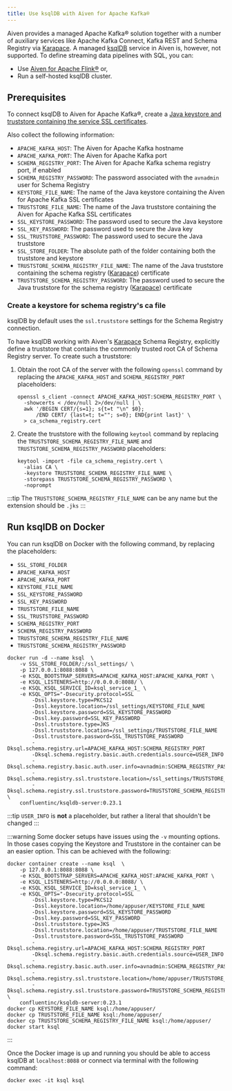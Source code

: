 ```yaml
---
title: Use ksqlDB with Aiven for Apache Kafka®
---
```


Aiven provides a managed Apache Kafka® solution together with a number of auxiliary services like Apache Kafka Connect, Kafka REST and Schema Registry via [Karapace](https://github.com/aiven/karapace).
A managed
[ksqlDB](https://ksqldb.io/) service in Aiven is, however, not
supported. To define streaming data pipelines with SQL, you
can:

-   Use [Aiven for Apache
    Flink®](https://docs.aiven.io/docs/products/flink.html) or,
-   Run a self-hosted ksqlDB cluster.

## Prerequisites

To connect ksqlDB to Aiven for Apache Kafka®, create a
[Java keystore and truststore containing the service SSL certificates](keystore-truststore).

Also collect the following information:

-   `APACHE_KAFKA_HOST`: The Aiven for Apache Kafka hostname
-   `APACHE_KAFKA_PORT`: The Aiven for Apache Kafka port
-   `SCHEMA_REGISTRY_PORT`: The Aiven for Apache Kafka schema registry
    port, if enabled
-   `SCHEMA_REGISTRY_PASSWORD`: The password associated with the
    `avnadmin` user for Schema Registry
-   `KEYSTORE_FILE_NAME`: The name of the Java keystore containing the
    Aiven for Apache Kafka SSL certificates
-   `TRUSTSTORE_FILE_NAME`: The name of the Java truststore containing
    the Aiven for Apache Kafka SSL certificates
-   `SSL_KEYSTORE_PASSWORD`: The password used to secure the Java
    keystore
-   `SSL_KEY_PASSWORD`: The password used to secure the Java key
-   `SSL_TRUSTSTORE_PASSWORD`: The password used to secure the Java
    truststore
-   `SSL_STORE_FOLDER`: The absolute path of the folder containing both
    the truststore and keystore
-   `TRUSTSTORE_SCHEMA_REGISTRY_FILE_NAME`: The name of the Java
    truststore containing the schema registry
    ([Karapace](https://karapace.io/)) certificate
-   `TRUSTSTORE_SCHEMA_REGISTRY_PASSWORD`: The password used to secure
    the Java truststore for the schema registry
    ([Karapace](https://karapace.io/)) certificate

### Create a keystore for schema registry's ca file

ksqlDB by default uses the `ssl.truststore` settings for the Schema
Registry connection.

To have ksqlDB working with Aiven's [Karapace](https://karapace.io/)
Schema Registry, explicitly define a truststore that contains
the commonly trusted root CA of Schema Registry server. To create such a
truststore:

1.  Obtain the root CA of the server with the following `openssl`
    command by replacing the `APACHE_KAFKA_HOST` and
    `SCHEMA_REGISTRY_PORT` placeholders:

    ```
    openssl s_client -connect APACHE_KAFKA_HOST:SCHEMA_REGISTRY_PORT \
      -showcerts < /dev/null 2>/dev/null | \
      awk '/BEGIN CERT/{s=1}; s{t=t "\n" $0};
          /END CERT/ {last=t; t=""; s=0}; END{print last}' \
      > ca_schema_registry.cert
    ```

1.  Create the truststore with the following `keytool` command by
    replacing the `TRUSTSTORE_SCHEMA_REGISTRY_FILE_NAME` and
    `TRUSTSTORE_SCHEMA_REGISTRY_PASSWORD` placeholders:

    ```
    keytool -import -file ca_schema_registry.cert \
      -alias CA \
      -keystore TRUSTSTORE_SCHEMA_REGISTRY_FILE_NAME \
      -storepass TRUSTSTORE_SCHEMA_REGISTRY_PASSWORD \
      -noprompt
    ```

:::tip
The `TRUSTSTORE_SCHEMA_REGISTRY_FILE_NAME` can be any name but the
extension should be `.jks`
:::

## Run ksqlDB on Docker

You can run ksqlDB on Docker with the following command, by replacing
the placeholders:

-   `SSL_STORE_FOLDER`
-   `APACHE_KAFKA_HOST`
-   `APACHE_KAFKA_PORT`
-   `KEYSTORE_FILE_NAME`
-   `SSL_KEYSTORE_PASSWORD`
-   `SSL_KEY_PASSWORD`
-   `TRUSTSTORE_FILE_NAME`
-   `SSL_TRUSTSTORE_PASSWORD`
-   `SCHEMA_REGISTRY_PORT`
-   `SCHEMA_REGISTRY_PASSWORD`
-   `TRUSTSTORE_SCHEMA_REGISTRY_FILE_NAME`
-   `TRUSTSTORE_SCHEMA_REGISTRY_PASSWORD`

```
docker run -d --name ksql  \
    -v SSL_STORE_FOLDER/:/ssl_settings/ \
    -p 127.0.0.1:8088:8088 \
    -e KSQL_BOOTSTRAP_SERVERS=APACHE_KAFKA_HOST:APACHE_KAFKA_PORT \
    -e KSQL_LISTENERS=http://0.0.0.0:8088/ \
    -e KSQL_KSQL_SERVICE_ID=ksql_service_1_ \
    -e KSQL_OPTS="-Dsecurity.protocol=SSL
        -Dssl.keystore.type=PKCS12
        -Dssl.keystore.location=/ssl_settings/KEYSTORE_FILE_NAME
        -Dssl.keystore.password=SSL_KEYSTORE_PASSWORD
        -Dssl.key.password=SSL_KEY_PASSWORD
        -Dssl.truststore.type=JKS
        -Dssl.truststore.location=/ssl_settings/TRUSTSTORE_FILE_NAME
        -Dssl.truststore.password=SSL_TRUSTSTORE_PASSWORD
        -Dksql.schema.registry.url=APACHE_KAFKA_HOST:SCHEMA_REGISTRY_PORT
        -Dksql.schema.registry.basic.auth.credentials.source=USER_INFO
        -Dksql.schema.registry.basic.auth.user.info=avnadmin:SCHEMA_REGISTRY_PASSWORD
        -Dksql.schema.registry.ssl.truststore.location=/ssl_settings/TRUSTSTORE_SCHEMA_REGISTRY_FILE_NAME
        -Dksql.schema.registry.ssl.truststore.password=TRUSTSTORE_SCHEMA_REGISTRY_PASSWORD" \
    confluentinc/ksqldb-server:0.23.1
```

:::tip
`USER_INFO` is **not** a placeholder, but rather a literal that
shouldn't be changed
:::

:::warning
Some docker setups have issues using the `-v` mounting options. In those
cases copying the Keystore and Truststore in the container can be an
easier option. This can be achieved with the following:

```
docker container create --name ksql  \
    -p 127.0.0.1:8088:8088 \
    -e KSQL_BOOTSTRAP_SERVERS=APACHE_KAFKA_HOST:APACHE_KAFKA_PORT \
    -e KSQL_LISTENERS=http://0.0.0.0:8088/ \
    -e KSQL_KSQL_SERVICE_ID=ksql_service_1_ \
    -e KSQL_OPTS="-Dsecurity.protocol=SSL
        -Dssl.keystore.type=PKCS12
        -Dssl.keystore.location=/home/appuser/KEYSTORE_FILE_NAME
        -Dssl.keystore.password=SSL_KEYSTORE_PASSWORD
        -Dssl.key.password=SSL_KEY_PASSWORD
        -Dssl.truststore.type=JKS
        -Dssl.truststore.location=/home/appuser/TRUSTSTORE_FILE_NAME
        -Dssl.truststore.password=SSL_TRUSTSTORE_PASSWORD
        -Dksql.schema.registry.url=APACHE_KAFKA_HOST:SCHEMA_REGISTRY_PORT
        -Dksql.schema.registry.basic.auth.credentials.source=USER_INFO
        -Dksql.schema.registry.basic.auth.user.info=avnadmin:SCHEMA_REGISTRY_PASSWORD
        -Dksql.schema.registry.ssl.truststore.location=/home/appuser/TRUSTSTORE_SCHEMA_REGISTRY_FILE_NAME
        -Dksql.schema.registry.ssl.truststore.password=TRUSTSTORE_SCHEMA_REGISTRY_PASSWORD" \
    confluentinc/ksqldb-server:0.23.1
docker cp KEYSTORE_FILE_NAME ksql:/home/appuser/
docker cp TRUSTSTORE_FILE_NAME ksql:/home/appuser/
docker cp TRUSTSTORE_SCHEMA_REGISTRY_FILE_NAME ksql:/home/appuser/
docker start ksql
```
:::

Once the Docker image is up and running you should be able to access
ksqlDB at `localhost:8088` or connect via terminal with the following
command:

```
docker exec -it ksql ksql
```
